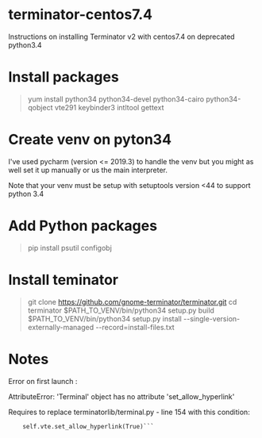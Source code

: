 # terminator-centos7.4

Instructions on installing Terminator v2 with centos7.4 on deprecated python3.4

# Install packages

> yum install python34 python34-devel python34-cairo python34-qobject vte291 keybinder3 intltool gettext

# Create venv on pyton34

I've used pycharm (version <= 2019.3) to handle the venv but you might as well set it up manually or us the main interpreter.

Note that your venv must be setup with setuptools version <44 to support python 3.4

# Add Python packages

> pip install psutil configobj 

# Install teminator

> git clone https://github.com/gnome-terminator/terminator.git
> cd terminator
> $PATH_TO_VENV/bin/python34 setup.py build
> $PATH_TO_VENV/bin/python34 setup.py install --single-version-externally-managed --record=install-files.txt

# Notes

Error on first launch : 

AttributeError: 'Terminal' object has no attribute 'set_allow_hyperlink'

Requires to replace terminatorlib/terminal.py - line 154 with this condition:
```if (Vte.MAJOR_VERSION, Vte.MINOR_VERSION) >= (0, 50):
    self.vte.set_allow_hyperlink(True)```

